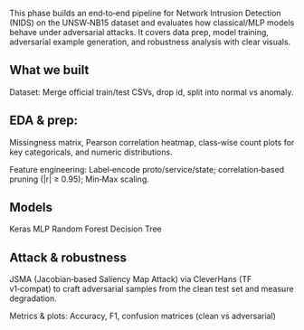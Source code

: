 This phase builds an end‑to‑end pipeline for Network Intrusion Detection (NIDS) on the UNSW‑NB15 dataset and evaluates how classical/MLP models behave under adversarial attacks. It covers data prep, model training, adversarial example generation, and robustness analysis with clear visuals.

## What we built
Dataset: Merge official train/test CSVs, drop id, split into normal vs anomaly.

## EDA & prep:
Missingness matrix, Pearson correlation heatmap, class‑wise count plots for key categoricals, and numeric distributions.

Feature engineering: Label‑encode proto/service/state; correlation‑based pruning (|r| ≥ 0.95); Min‑Max scaling.

## Models
Keras MLP 
Random Forest
Decision Tree 


## Attack & robustness
JSMA (Jacobian‑based Saliency Map Attack) via CleverHans (TF v1‑compat) to craft adversarial samples from the clean test set and measure degradation.

Metrics & plots: Accuracy, F1, confusion matrices (clean vs adversarial)
